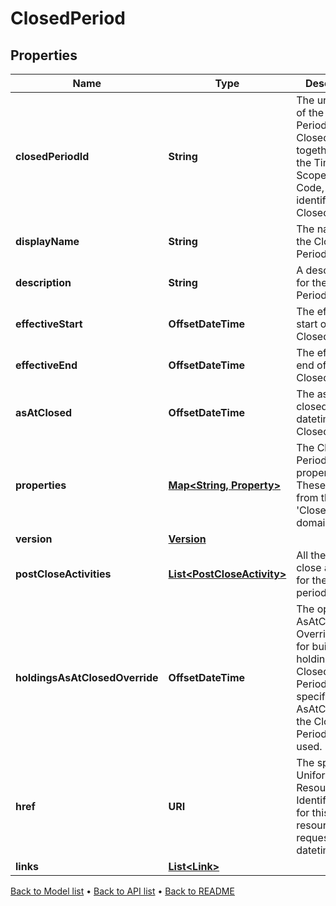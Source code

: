 

# ClosedPeriod


## Properties

| Name | Type | Description | Notes |
|------------ | ------------- | ------------- | -------------|
|**closedPeriodId** | **String** | The unique Id of the Closed Period. The ClosedPeriodId, together with the Timeline Scope and Code, uniquely identifies a Closed Period |  [optional] |
|**displayName** | **String** | The name of the Closed Period. |  [optional] |
|**description** | **String** | A description for the Closed Period. |  [optional] |
|**effectiveStart** | **OffsetDateTime** | The effective start of the Closed Period |  [optional] |
|**effectiveEnd** | **OffsetDateTime** | The effective end of the Closed Period |  [optional] |
|**asAtClosed** | **OffsetDateTime** | The asAt closed datetime for the Closed Period |  [optional] |
|**properties** | [**Map&lt;String, Property&gt;**](Property.md) | The Closed Periods properties. These will be from the &#39;ClosedPeriod&#39; domain. |  [optional] |
|**version** | [**Version**](Version.md) |  |  [optional] |
|**postCloseActivities** | [**List&lt;PostCloseActivity&gt;**](PostCloseActivity.md) | All the post close activities for the closed period. |  [optional] |
|**holdingsAsAtClosedOverride** | **OffsetDateTime** | The optional AsAtClosed Override to use for building holdings in the Closed Period.If not specified, the AsAtClosed on the Closed Period will be used. |  [optional] |
|**href** | **URI** | The specific Uniform Resource Identifier (URI) for this resource at the requested asAt datetime. |  [optional] |
|**links** | [**List&lt;Link&gt;**](Link.md) |  |  [optional] |



[Back to Model list](../README.md#documentation-for-models) &#8226; [Back to API list](../README.md#documentation-for-api-endpoints) &#8226; [Back to README](../README.md)



